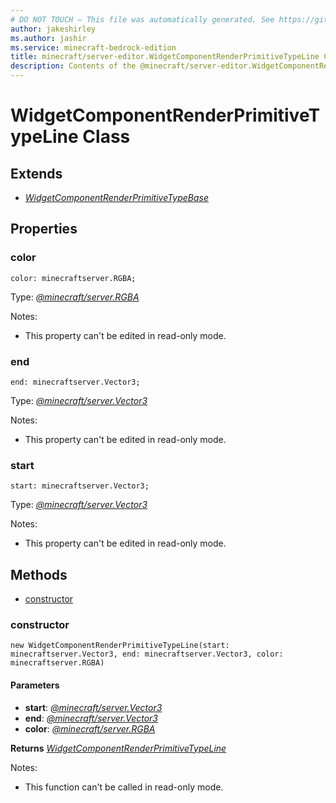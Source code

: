 ```yaml
---
# DO NOT TOUCH — This file was automatically generated. See https://github.com/mojang/minecraftapidocsgenerator to modify descriptions, examples, etc.
author: jakeshirley
ms.author: jashir
ms.service: minecraft-bedrock-edition
title: minecraft/server-editor.WidgetComponentRenderPrimitiveTypeLine Class
description: Contents of the @minecraft/server-editor.WidgetComponentRenderPrimitiveTypeLine class.
---
```

# WidgetComponentRenderPrimitiveTypeLine Class

## Extends
- [*WidgetComponentRenderPrimitiveTypeBase*](WidgetComponentRenderPrimitiveTypeBase.md)

## Properties

### **color**
`color: minecraftserver.RGBA;`

Type: [*@minecraft/server.RGBA*](../../minecraft/server/RGBA.md)

Notes:
  - This property can't be edited in read-only mode.

### **end**
`end: minecraftserver.Vector3;`

Type: [*@minecraft/server.Vector3*](../../minecraft/server/Vector3.md)

Notes:
  - This property can't be edited in read-only mode.

### **start**
`start: minecraftserver.Vector3;`

Type: [*@minecraft/server.Vector3*](../../minecraft/server/Vector3.md)

Notes:
  - This property can't be edited in read-only mode.

## Methods
- [constructor](#constructor)

### **constructor**
`
new WidgetComponentRenderPrimitiveTypeLine(start: minecraftserver.Vector3, end: minecraftserver.Vector3, color: minecraftserver.RGBA)
`

#### **Parameters**
- **start**: [*@minecraft/server.Vector3*](../../minecraft/server/Vector3.md)
- **end**: [*@minecraft/server.Vector3*](../../minecraft/server/Vector3.md)
- **color**: [*@minecraft/server.RGBA*](../../minecraft/server/RGBA.md)

**Returns** [*WidgetComponentRenderPrimitiveTypeLine*](WidgetComponentRenderPrimitiveTypeLine.md)
  
Notes:
- This function can't be called in read-only mode.
